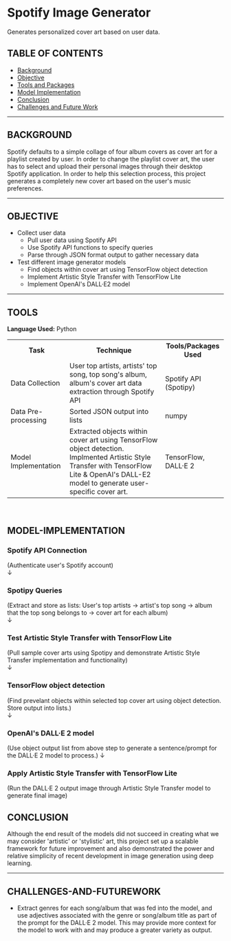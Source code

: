# Spotify Image Generator
 
Generates personalized cover art based on user data.


## TABLE OF CONTENTS

* [Background](#background)
* [Objective](#objective)
* [Tools and Packages](#tools)
* [Model Implementation](#model-implementation)
* [Conclusion](#conclusion)
* [Challenges and Future Work](#challenges-and-futurework)

<hr>

## BACKGROUND 
Spotify defaults to a simple collage of four album covers as cover art for a playlist created by user. In order to change the playlist cover art, the user has to select and upload their personal images through their desktop Spotify application. In order to help this selection process, this project generates a completely new cover art based on the user's music preferences.

<hr>

## OBJECTIVE 
* Collect user data
  * Pull user data using Spotify API
  * Use Spotify API functions to specify queries
  * Parse through JSON format output to gather necessary data
* Test different image generator models
  * Find objects within cover art using TensorFlow object detection
  * Implement Artistic Style Transfer with TensorFlow Lite
  * Implement OpenAI's DALL·E2 model

<hr> 

## TOOLS
**Language Used:** Python
<table style="width:100%">
  <tr>
    <th>Task</th>
    <th>Technique</th> 
    <th>Tools/Packages Used</th>
  </tr>
  <tr>
    <td>Data Collection</td>
    <td>User top artists, artists' top song, top song's album, album's cover art data extraction through Spotify API</td> 
    <td>Spotify API (Spotipy)</td>
  </tr>
  <tr>
    <td>Data Pre-processing</td>
    <td>Sorted JSON output into lists</td> 
    <td>numpy</td>
  </tr>
  <tr>
    <td>Model Implementation</td>
    <td>Extracted objects within cover art using TensorFlow object detection. Implmented Artistic Style Transfer with TensorFlow Lite & OpenAI's DALL-E2 model to generate user-specific cover art.</td> 
    <td>TensorFlow, DALL·E 2</td>
  </tr>
</table><br>

## MODEL-IMPLEMENTATION

<h3>Spotify API Connection</h3>
(Authenticate user's Spotify account) <br>
↓
<h3>Spotipy Queries</h3>
(Extract and store as lists: User's top artists → artist's top song → album that the top song belongs to → cover art for each album) <br>
↓
<h3>Test Artistic Style Transfer with TensorFlow Lite</h3>
(Pull sample cover arts using Spotipy and demonstrate Artistic Style Transfer implementation and functionality) <br>
↓
<h3>TensorFlow object detection</h3>
(Find prevelant objects within selected top cover art using object detection. Store output into lists.) <br>
↓
<h3>OpenAI's DALL·E 2 model</h3>
(Use object output list from above step to generate a sentence/prompt for the DALL·E 2 model to process.)
↓
<h3>Apply Artistic Style Transfer with TensorFlow Lite</h3>
(Run the DALL·E 2 output image through Artistic Style Transfer model to generate final image) <br>

## CONCLUSION 

Although the end result of the models did not succeed in creating what we may consider 'artistic' or 'stylistic' art, this project set up a scalable framework for future improvement and also demonstrated the power and relative simplicity of recent development in image generation using deep learning.

<hr>


## CHALLENGES-AND-FUTUREWORK 

* Extract genres for each song/album that was fed into the model, and use adjectives associated with the genre or song/album title as part of the prompt for the DALL·E 2 model. This may provide more context for the model to work with and may produce a greater variety as output.

